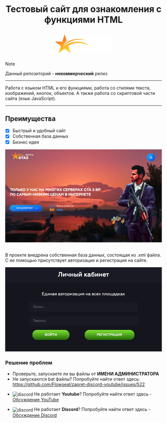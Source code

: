 <h1 align="center"> Тестовый сайт для ознакомления с функциями HTML </h1>
<h2 align="center"> 
 
![logo](./images/logo.png)

</h2>

> [!NOTE]  
> Данный репозиторий - **некоммерческий** релиз

***
Работа с языком HTML и его функциями, работа со стилями текста, изображений, кнопок, объектов. А также работа со скриптовой части сайта (язык JavaScript).
***

## Преимущества
- [x] Быстрый и удобный сайт
- [x] Собственная база данных
- [x] Бизнес идея

![main](./images/main.png)

## 

В проекте внедрена собственная база данных, состоящая из .xml файла. С ее помощью присутствует авторизация и регистрация на сайте.

![auth](./images/auth.png)

### Решение проблем

- Проверьте, запускаете ли вы файлы от **ИМЕНИ АДМИНИСТРАТОРА**
- Не запускаются bat файлы? Попробуйте найти ответ здесь: https://github.com/Flowseal/zapret-discord-youtube/issues/522
- <p style="text-align: left;">
    <img src="https://cdn-icons-png.flaticon.com/16/3670/3670147.png" alt="discord" style="vertical-align: middle;"/>
    Не работает <strong>Youtube</strong>? Попробуйте найти ответ здесь - 
    <a href="https://github.com/Flowseal/zapret-discord-youtube/discussions/251">Обсуждение YouTube</a>
  </p>
- <p style="text-align: left;">
    <img src="https://cdn-icons-png.flaticon.com/16/906/906361.png" alt="discord" style="vertical-align: middle;"/>
    Не работает <strong>Discord</strong>? Попробуйте найти ответ здесь - 
    <a href="https://github.com/Flowseal/zapret-discord-youtube/discussions/252">Обсуждение Discord</a>
  </p>

